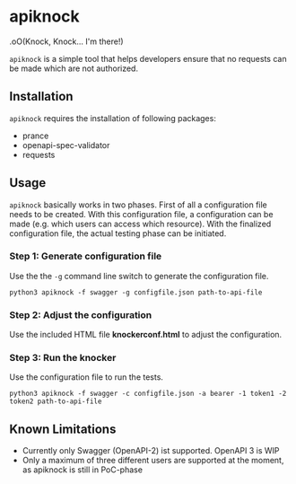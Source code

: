 # apiknock 

.oO(Knock, Knock... I'm there!)

`apiknock` is a simple tool that helps developers ensure that no requests can be made
 which are not authorized.
 
## Installation
 
 `apiknock` requires the installation of following packages:
 
 * prance 
 * openapi-spec-validator
 * requests
 
## Usage

`apiknock` basically works in two phases. First of all a configuration file needs to be created. With this configuration 
file, a configuration can be made (e.g. which users can access which resource). With the finalized configuration file, 
the actual testing phase can be initiated.

### Step 1: Generate configuration file

Use the the `-g` command line switch to generate the configuration file.

```
python3 apiknock -f swagger -g configfile.json path-to-api-file
```

### Step 2: Adjust the configuration
 
Use the included HTML file **knockerconf.html** to adjust the configuration.

### Step 3: Run the knocker

Use the configuration file to run the tests.

```
python3 apiknock -f swagger -c configfile.json -a bearer -1 token1 -2 token2 path-to-api-file
```

## Known Limitations

* Currently only Swagger (OpenAPI-2) ist supported. OpenAPI 3 is WIP
* Only a maximum of three different users are supported at the moment, as apiknock is still in PoC-phase
